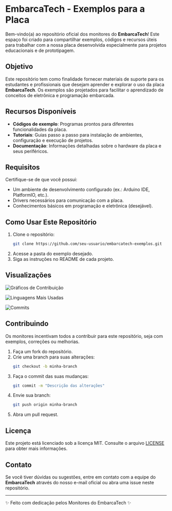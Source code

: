 # EmbarcaTech - Exemplos para a Placa

Bem-vindo(a) ao repositório oficial dos monitores do **EmbarcaTech**! Este espaço foi criado para compartilhar exemplos, códigos e recursos úteis para trabalhar com a nossa placa desenvolvida especialmente para projetos educacionais e de prototipagem.

## Objetivo
Este repositório tem como finalidade fornecer materiais de suporte para os estudantes e profissionais que desejam aprender e explorar o uso da placa **EmbarcaTech**. Os exemplos são projetados para facilitar o aprendizado de conceitos de eletrônica e programação embarcada.

## Recursos Disponíveis
- **Códigos de exemplo**: Programas prontos para diferentes funcionalidades da placa.
- **Tutoriais**: Guias passo a passo para instalação de ambientes, configuração e execução de projetos.
- **Documentação**: Informações detalhadas sobre o hardware da placa e seus periféricos.

## Requisitos
Certifique-se de que você possui:
- Um ambiente de desenvolvimento configurado (ex.: Arduino IDE, PlatformIO, etc.).
- Drivers necessários para comunicação com a placa.
- Conhecimentos básicos em programação e eletrônica (desejável).

## Como Usar Este Repositório
1. Clone o repositório:
   ```bash
   git clone https://github.com/seu-usuario/embarcatech-exemplos.git
   ```
2. Acesse a pasta do exemplo desejado.
3. Siga as instruções no README de cada projeto.

## Visualizações
![Gráficos de Contribuição](https://github-readme-stats.vercel.app/api?username=seu-usuario&show_icons=true&theme=radical)

![Linguagens Mais Usadas](https://github-readme-stats.vercel.app/api/top-langs/?username=seu-usuario&layout=compact&theme=radical)

![Commits](https://streak-stats.demolab.com/?user=seu-usuario&theme=radical)

## Contribuindo
Os monitores incentivam todos a contribuir para este repositório, seja com exemplos, correções ou melhorias.

1. Faça um fork do repositório.
2. Crie uma branch para suas alterações:
   ```bash
   git checkout -b minha-branch
   ```
3. Faça o commit das suas mudanças:
   ```bash
   git commit -m "Descrição das alterações"
   ```
4. Envie sua branch:
   ```bash
   git push origin minha-branch
   ```
5. Abra um pull request.

## Licença
Este projeto está licenciado sob a licença MIT. Consulte o arquivo [LICENSE](LICENSE) para obter mais informações.

## Contato
Se você tiver dúvidas ou sugestões, entre em contato com a equipe do **EmbarcaTech** através do nosso e-mail oficial ou abra uma issue neste repositório.

---

✨ Feito com dedicação pelos Monitores do EmbarcaTech ✨
